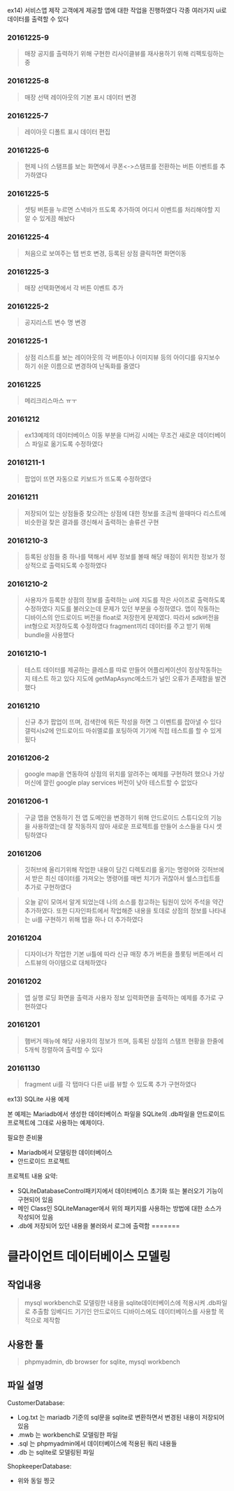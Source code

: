 
ex14) 서비스앱 제작
고객에게 제공할 앱에 대한 작업을 진행하였다
각종 여러가지 ui로 데이터를 출력할 수 있다

### 20161225-9
>매장 공지를 출력하기 위해 구현한 리사이클뷰를 재사용하기 위해 리펙토링하는중

### 20161225-8
>매장 선택 레이아웃의 기본 표시 데이터 변경

### 20161225-7
>레이아웃 디폴트 표시 데이터 편집

### 20161225-6
>현제 나의 스탬프를 보는 화면에서 쿠폰<->스탬프를 전환하는 버튼 이벤트를 추가하였다

### 20161225-5
>셋팅 버튼을 누르면 스낵바가 뜨도록 추가하여 어디서 이벤트를 처리해야할 지 알 수 있게끔 해놨다

### 20161225-4
>처음으로 보여주는 탭 번호 변경, 등록된 상점 클릭하면 화면이동

### 20161225-3
>매장 선택화면에서 각 버튼 이벤트 추가

### 20161225-2
>공지리스트 변수 명 변경

### 20161225-1
>상점 리스트를 보는 레이아웃의 각 버튼이나 이미지뷰 등의 아이디를 유지보수 하기 쉬운 이름으로 변경하여 난독화를 줄였다

### 20161225
>메리크리스마스 ㅠㅜ

### 20161212
>ex13예제의 데이터베이스 이동 부분을 디버깅 시에는 무조건 새로운 데이터베이스 파일로 옮기도록 수정하였다

### 20161211-1
>팝업이 뜨면 자동으로 키보드가 뜨도록 수정하였다

### 20161211
>저장되어 있는 상점들중 찾으려는 상점에 대한 정보를 조금씩 쓸때마다 리스트에 비슷한걸 찾은 결과를 갱신해서 출력하는 솔류션 구현

### 20161210-3
>등록된 상점들 중 하나를 택해서 세부 정보를 볼때 해당 매점이 위치한 정보가 정상적으로 출력되도록 수정하였다

### 20161210-2
>사용자가 등록한 상점의 정보를 출력하는 ui에 지도를 작은 사이즈로 출력하도록 수정하였다
>지도를 불러오는데 문제가 있던 부분을 수정하였다. 앱이 작동하는 디바이스의 안드로이드 버전을 float로 저장한게 문제였다. 따라서 sdk버전을 int형으로 저장하도록 수정하였다
>fragment끼리 데이터를 주고 받기 위해 bundle을 사용했다

### 20161210-1
>테스트 데이터를 제공하는 클레스를 따로 만들어 어플리케이션이 정상작동하는지 테스트 하고 있다
>지도에 getMapAsync메소드가 널인 오류가 존재함을 발견했다

### 20161210
>신규 추가 팝업이 뜨며, 검색란에 뭐든 작성을 하면 그 이벤트를 잡아낼 수 있다
>갤럭시s2에 안드로이드 마쉬멜로를 포팅하여 기기에 직접 테스트를 할 수 있게 됬다

### 20161206-2
>google map을 연동하여 상점의 위치를 알려주는 예제를 구현하려 했으나 가상머신에 깔린 google play services 버전이 낮아 테스트할 수 없었다

### 20161206-1
>구글 맵을 연동하기 전 앱 도메인을 변경하기 위해 안드로이드 스튜디오의 기능을 사용하였는데 잘 작동하지 않아 새로운 프로젝트를 만들어 소스들을 다시 셋팅하였다

### 20161206
>깃허브에 올리기위해 작업한 내용이 담긴 디렉토리를 옮기는 명령어와 깃허브에서 받은 최신 데이터를 가져오는 명령어를 매번 치기가 귀찮아서 쉘스크립트를 추가로 구현하였다

>오늘 같이 모여서 알게 되었는데 나의 소스를 참고하는 팀원이 있어 주석을 약간 추가하였다. 또한 디자인파트에서 작업해준 내용을 토데로 상점의 정보를 나타내는 ui를 구현하기 위해 탭을 하나 더 추가하였다

### 20161204
>디자이너가 작업한 기본 ui틀에 따라 신규 매장 추가 버튼을 플롯팅 버튼에서 리스트뷰의 아이템으로 대체하였다

### 20161202
>앱 실행 로딩 화면을 출력과 사용자 정보 입력화면을 출력하는 예제를 추가로 구현하였다

### 20161201
>햄버거 매뉴에 해당 사용자의 정보가 뜨며, 등록된 상점의 스탬프 현황을 한줄에 5개씩 정렬하여 출력할 수 있다

### 20161130
>fragment ui를 각 탭마다 다른 ui를 뷰할 수 있도록 추가 구현하였다

ex13) SQLite 사용 예제

본 예제는 Mariadb에서 생성한 데이터베이스 파일을  SQLite의 .db파일을 안드로이드 프로젝트에 그데로 사용하는 예제이다.

필요한 준비물
  - Mariadb에서 모델링한 데이터베이스
  - 안드로이드 프로젝트

프로젝트 내용 요약:
  - SQLiteDatabaseControl패키지에서 데이터베이스 초기화 또는 불러오기 기능이 구현되어 있음
  - 메인 Class인 SQLiteManager에서 위의 패키지를 사용하는 방법에 대한 소스가 작성되어 있음
  - .db에 저장되어 있던 내용을 불러와서 로그에 출력함
=======
# 클라이언트 데이터베이스 모델링

## 작업내용

>mysql workbench로 모델링한 내용을 sqlite데이터베이스에 적용시켜 .db파일로 추출함
임베디드 기기인 안드로이드 디바이스에도 데이터베이스를 사용할 목적으로 제작함

## 사용한 툴
>phpmyadmin, db browser for sqlite, mysql workbench

## 파일 설명

CustomerDatabase:
- Log.txt 는 mariadb 기준의 sql문을 sqlite로 변환하면서 변경된 내용이 저장되어있음
- .mwb 는 workbench로 모델링한 파일
- .sql 는 phpmyadmin에서 데이터베이스에 적용된 쿼리 내용들
- .db 는 sqlite로 모델링된 파일

ShopkeeperDatabase:
- 위와 동일 찡긋
